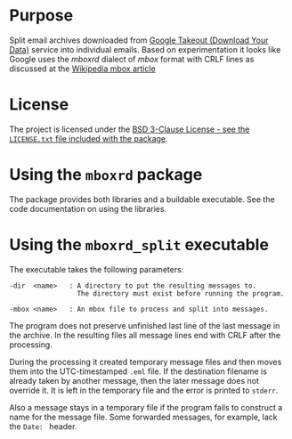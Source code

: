 # Purpose

Split email archives downloaded from [Google Takeout (Download Your Data)][1] service into individual emails. Based on experimentation it looks like Google uses the _mboxrd_ dialect of _mbox_ format with CRLF lines as discussed at the [Wikipedia mbox article][2]

# License

The project is licensed under the [BSD 3-Clause License - see the `LICENSE.txt` file included with the package][3].

# Using the `mboxrd` package

The package provides both libraries and a buildable executable. See the code documentation on using the libraries.

# Using the `mboxrd_split` executable

The executable takes the following parameters:

    -dir  <name>   : A directory to put the resulting messages to.
                     The directory must exist before running the program.

    -mbox <name>   : An mbox file to process and split into messages.

The program does not preserve unfinished last line of the last message in the archive. In the resulting files all message lines end with CRLF after the processing.

During the processing it created temporary message files and then moves them into the UTC-timestamped `.eml` file. If the destination filename is already taken by another message, then the later message does not override it. It is left in the temporary file and the error is printed to `stderr`.

Also a message stays in a temporary file if the program fails to construct a name for the message file. Some forwarded messages, for example, lack the `Date: ` header.

[1]: https://www.google.com/settings/takeout
[2]: https://en.wikipedia.org/wiki/Mbox#Family
[3]: ./LICENSE.txt

